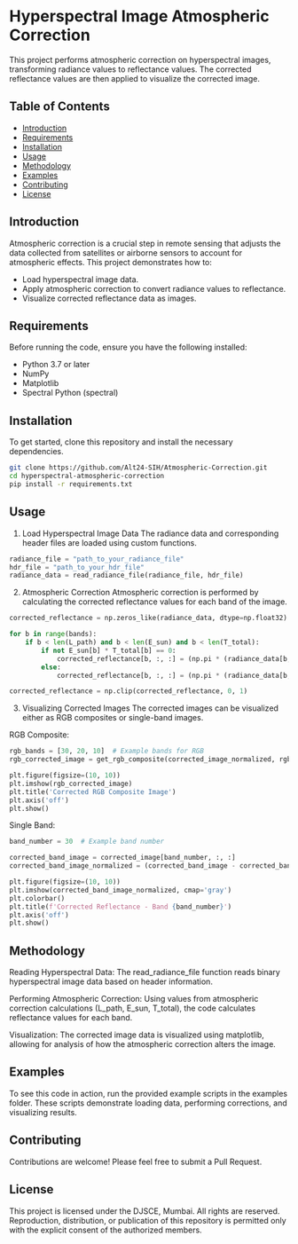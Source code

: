 # Hyperspectral Image Atmospheric Correction
This project performs atmospheric correction on hyperspectral images, transforming radiance values to reflectance values. The corrected reflectance values are then applied to visualize the corrected image.

## Table of Contents
- [Introduction](#introduction)
- [Requirements](#requirements)
- [Installation](#installation)
- [Usage](#usage)
- [Methodology](#methodology)
- [Examples](#examples)
- [Contributing](#contributing)
- [License](#license)

## Introduction
Atmospheric correction is a crucial step in remote sensing that adjusts the data collected from satellites or airborne sensors to account for atmospheric effects. This project demonstrates how to:

- Load hyperspectral image data.
- Apply atmospheric correction to convert radiance values to reflectance.
- Visualize corrected reflectance data as images.

## Requirements
Before running the code, ensure you have the following installed:

- Python 3.7 or later
- NumPy
- Matplotlib
- Spectral Python (spectral)

## Installation
To get started, clone this repository and install the necessary dependencies.

```bash
git clone https://github.com/Alt24-SIH/Atmospheric-Correction.git
cd hyperspectral-atmospheric-correction
pip install -r requirements.txt
```
## Usage
1. Load Hyperspectral Image Data
The radiance data and corresponding header files are loaded using custom functions.

```python
radiance_file = "path_to_your_radiance_file"
hdr_file = "path_to_your_hdr_file"
radiance_data = read_radiance_file(radiance_file, hdr_file)
```
2. Atmospheric Correction
Atmospheric correction is performed by calculating the corrected reflectance values for each band of the image.

```python
corrected_reflectance = np.zeros_like(radiance_data, dtype=np.float32)

for b in range(bands):
    if b < len(L_path) and b < len(E_sun) and b < len(T_total):
        if not E_sun[b] * T_total[b] == 0:
            corrected_reflectance[b, :, :] = (np.pi * (radiance_data[b, :, :] - L_path[b])) / (E_sun[b] * T_total[b])
        else:
            corrected_reflectance[b, :, :] = (np.pi * (radiance_data[b, :, :] - L_path[b]))

corrected_reflectance = np.clip(corrected_reflectance, 0, 1)
```
3. Visualizing Corrected Images
The corrected images can be visualized either as RGB composites or single-band images.

RGB Composite:

```python
rgb_bands = [30, 20, 10]  # Example bands for RGB
rgb_corrected_image = get_rgb_composite(corrected_image_normalized, rgb_bands)

plt.figure(figsize=(10, 10))
plt.imshow(rgb_corrected_image)
plt.title('Corrected RGB Composite Image')
plt.axis('off')
plt.show()
```
Single Band:

```python
band_number = 30  # Example band number

corrected_band_image = corrected_image[band_number, :, :]
corrected_band_image_normalized = (corrected_band_image - corrected_band_image.min()) / (corrected_band_image.max() - corrected_band_image.min())

plt.figure(figsize=(10, 10))
plt.imshow(corrected_band_image_normalized, cmap='gray')
plt.colorbar()
plt.title(f'Corrected Reflectance - Band {band_number}')
plt.axis('off')
plt.show()
```
## Methodology
Reading Hyperspectral Data: The read_radiance_file function reads binary hyperspectral image data based on header information.

Performing Atmospheric Correction: Using values from atmospheric correction calculations (L_path, E_sun, T_total), the code calculates reflectance values for each band.

Visualization: The corrected image data is visualized using matplotlib, allowing for analysis of how the atmospheric correction alters the image.

## Examples
To see this code in action, run the provided example scripts in the examples folder. These scripts demonstrate loading data, performing corrections, and visualizing results.

## Contributing
Contributions are welcome! Please feel free to submit a Pull Request.

## License
This project is licensed under the DJSCE, Mumbai. All rights are reserved. Reproduction, distribution, or publication of this repository is permitted only with the explicit consent of the authorized members.
